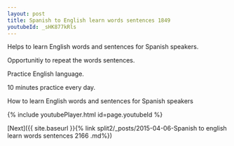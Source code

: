 ```yaml
---
layout: post
title: Spanish to English learn words sentences 1849 
youtubeId: _sHK877kRls
---
```

 
 
Helps to learn English words and sentences for Spanish speakers.

Opportunitiy to repeat the words sentences. 

Practice English language. 
 
10 minutes practice every day. 
 
How to learn English words and sentences for Spanish speakers 
 
{% include youtubePlayer.html id=page.youtubeId %}
 
 
[Next]({{ site.baseurl }}{% link  split2/_posts/2015-04-06-Spanish to english learn words sentences 2166 .md%})
 
